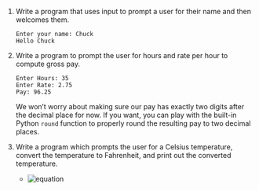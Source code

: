 1. Write a program that uses input to prompt a user for their name and then welcomes them.

    ```
    Enter your name: Chuck
    Hello Chuck
    ```

1. Write a program to prompt the user for hours and rate per hour to compute gross pay.

    ```
    Enter Hours: 35
    Enter Rate: 2.75
    Pay: 96.25
    ```

    We won’t worry about making sure our pay has exactly two digits after the
    decimal place for now. If you want, you can play with the built-in Python
    `round` function to properly round the resulting pay to two decimal places.


1. Write a program which prompts the user for a Celsius temperature, convert the temperature to Fahrenheit, and print out the converted temperature.
    * ![equation](http://latex.codecogs.com/svg.latex?(C%20\cdot%20\frac{9}{5})%20+%2032%20=%20F)
